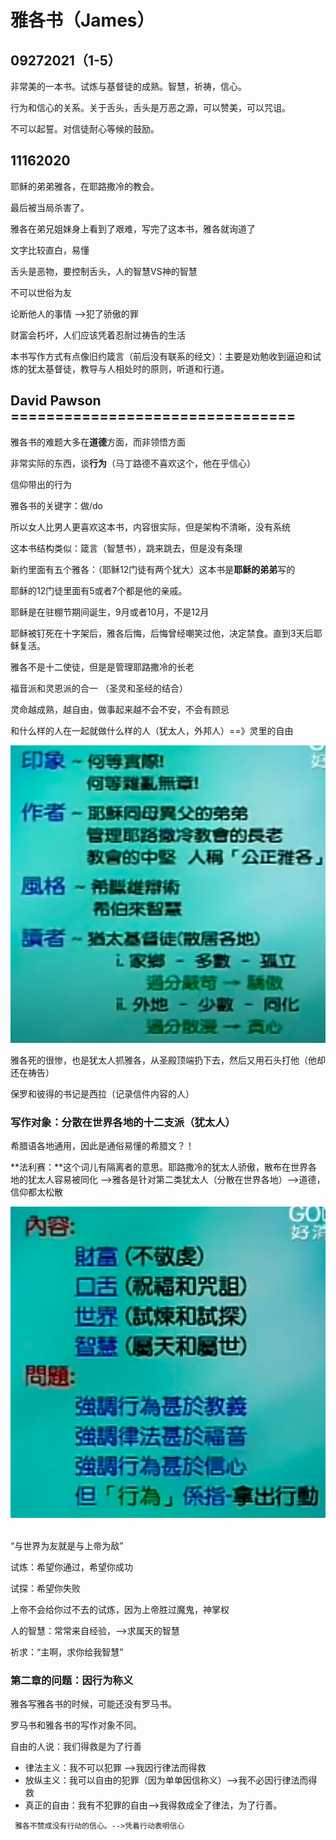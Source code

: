 # 雅各书（James）

## 09272021（1-5）

 非常美的一本书。试炼与基督徒的成熟。智慧，祈祷，信心。

  行为和信心的关系。关于舌头，舌头是万恶之源，可以赞美，可以咒诅。

 不可以起誓。对信徒耐心等候的鼓励。

## 11162020

 耶稣的弟弟雅各，在耶路撒冷的教会。

 最后被当局杀害了。

 雅各在弟兄姐妹身上看到了艰难，写完了这本书，雅各就询道了

 文字比较直白，易懂

  舌头是恶物，要控制舌头，人的智慧VS神的智慧

  不可以世俗为友

 论断他人的事情 -->犯了骄傲的罪

 财富会朽坏，人们应该凭着忍耐过祷告的生活

 本书写作方式有点像旧约箴言（前后没有联系的经文）：主要是劝勉收到逼迫和试炼的犹太基督徒，教导与人相处时的原则，听道和行道。

## David Pawson ================================

 雅各书的难题大多在**道德**方面，而非领悟方面

 非常实际的东西，谈**行为**（马丁路德不喜欢这个，他在乎信心）

 信仰带出的行为

 雅各书的关键字：做/do

 所以女人比男人更喜欢这本书，内容很实际，但是架构不清晰，没有系统

 这本书结构类似：箴言（智慧书），跳来跳去，但是没有条理

 新约里面有五个雅各：（耶稣12门徒有两个犹大）这本书是**耶稣的弟弟**写的

 耶稣的12门徒里面有5或者7个都是他的亲戚。

 耶稣是在驻棚节期间诞生，9月或者10月，不是12月

 耶稣被钉死在十字架后，雅各后悔，后悔曾经嘲笑过他，决定禁食。直到3天后耶稣复活。

  雅各不是十二使徒，但是是管理耶路撒冷的长老

 福音派和灵恩派的合一 （圣灵和圣经的结合）

  灵命越成熟，越自由，做事起来越不会不安，不会有顾忌

  和什么样的人在一起就做什么样的人（犹太人，外邦人）==》灵里的自由

![](<../.gitbook/assets/image (65).png>)

雅各死的很惨，也是犹太人抓雅各，从圣殿顶端扔下去，然后又用石头打他（他却还在祷告）

  保罗和彼得的书记是西拉（记录信件内容的人）

### 写作对象：分散在世界各地的十二支派（犹太人）

希腊语各地通用，因此是通俗易懂的希腊文？！

 **法利赛：**这个词儿有隔离者的意思。耶路撒冷的犹太人骄傲，散布在世界各地的犹太人容易被同化 -->雅各是针对第二类犹太人（分散在世界各地）-->道德，信仰都太松散

 

![](<../.gitbook/assets/image (66).png>)

  \
“与世界为友就是与上帝为敌”

 试炼：希望你通过，希望你成功

 试探：希望你失败

 上帝不会给你过不去的试炼，因为上帝胜过魔鬼，神掌权

  人的智慧：常常来自经验，-->求属天的智慧

 祈求：“主啊，求你给我智慧”

### 第二章的问题：因行为称义

 雅各写雅各书的时候，可能还没有罗马书。

 罗马书和雅各书的写作对象不同。 

 自由的人说：我们得救是为了行善

* 律法主义：我不可以犯罪 -->我因行律法而得救
* 放纵主义：我可以自由的犯罪（因为单单因信称义）-->我不必因行律法而得救
* 真正的自由：我有不犯罪的自由-->我得救成全了律法，为了行善。

` 雅各不赞成没有行动的信心。-->凭着行动表明信心` 

